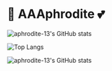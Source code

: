 # 🌸 AAAphrodite 💕  

![aphrodite-13's GitHub stats](https://github-readme-stats.vercel.app/api?username=aphrodite-13&show_icons=true&theme=rose_pine&title_color=ff8fab&icon_color=ff8fab&text_color=ffb6c1&bg_color=fff0f6)

![Top Langs](https://github-readme-stats.vercel.app/api/top-langs/?username=aphrodite-13&layout=compact&theme=rose_pine&title_color=ff8fab&text_color=ffb6c1&bg_color=fff0f6)

![aphrodite-13's GitHub stats](https://github-readme-streak-stats.herokuapp.com/?user=aphrodite-13&theme=rose_pine&background=fff0f6&hide_border=true)
